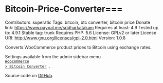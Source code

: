 # Bitcoin-Price-Converter===
Contributors: superatic
Tags: bitcoin, btc converter, bitcoin price
Donate link: https://www.paypal.me/sridharkatakam
Requires at least: 4.9
Tested up to: 4.9.1
Stable tag: trunk
Requires PHP: 5.6
License: GPLv2 or later
License URI: http://www.gnu.org/licenses/gpl-2.0.html
Version: 1.0.8

Converts WooCommerce product prices to Bitcoin using exchange rates. 

Settings available from the admin sidebar menu <code> <a href="/wp-admin/admin.php?page=bitcoin_price_converter_settings">Woocommerce > Bitcoin Converter</a> </code>. 

Source code on <a href="https://github.com/SuperAtic/Bitcoin-Price-Converter" target="_blank">GitHub</a>.
